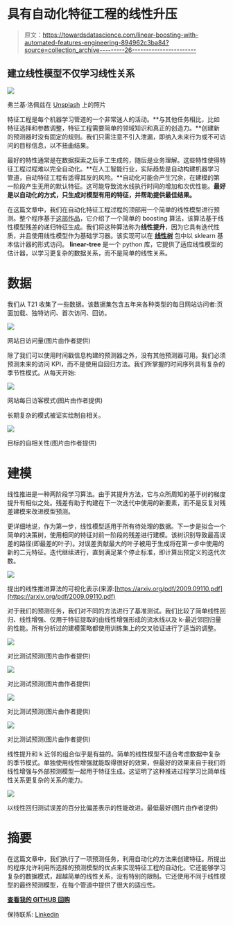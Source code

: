 # 具有自动化特征工程的线性升压

> 原文：<https://towardsdatascience.com/linear-boosting-with-automated-features-engineering-894962c3ba84?source=collection_archive---------26----------------------->

## 建立线性模型不仅学习线性关系

![](img/533aa4663ccb3e7b11c340deb31efd3c.png)

弗兰基·洛佩兹在 [Unsplash](https://unsplash.com?utm_source=medium&utm_medium=referral) 上的照片

特征工程是每个机器学习管道的一个非常迷人的活动。**与其他任务相比，比如特征选择和参数调整，特征工程需要简单的领域知识和真正的创造力。**创建新的预测器时没有固定的规则。我们只需注意不引入泄漏，即纳入未来行为或不可访问的目标信息，以不扭曲结果。

最好的特性通常是在数据探索之后手工生成的，随后是业务理解。这些特性使得特征工程过程难以完全自动化。**在人工智能行业，实际趋势是自动构建机器学习管道，自动特征工程有适得其反的风险。**自动化可能会产生冗余，在建模的第一阶段产生无用的默认特征。这可能导致流水线执行时间的增加和次优性能。**最好是以自动化的方式，只生成对模型有用的特征，并帮助提供最佳结果。**

在这篇文章中，我们在自动化特征工程过程的顶部用一个简单的线性模型进行预测。整个程序基于[这部作品](https://arxiv.org/pdf/2009.09110.pdf)，它介绍了一个简单的 boosting 算法，该算法基于线性模型残差的递归特征生成。我们将这种算法称为**线性提升**，因为它具有迭代性质，并且使用线性模型作为基础学习器。该实现可以在 [**线性树**](https://github.com/cerlymarco/linear-tree) 包中以 sklearn 基本估计器的形式访问。 **linear-tree** 是一个 python 库，它提供了适应线性模型的估计器，以学习更复杂的数据关系，而不是简单的线性关系。

# 数据

我们从 T21 收集了一些数据。该数据集包含五年来各种类型的每日网站访问者:页面加载、独特访问、首次访问、回访。

![](img/4f6e270498448d77b00391e186bb0524.png)

网站日访问量(图片由作者提供)

除了我们可以使用时间戳信息构建的预测器之外，没有其他预测器可用。我们必须预测未来的访问 KPI，而不是使用自回归方法。我们所掌握的时间序列具有复杂的季节性模式。从每天开始:

![](img/39d0a7ba3cf0ffead2748e692c92b9ad.png)

网站每日访客模式(图片由作者提供)

长期复杂的模式被证实绘制自相关。

![](img/af803fd14ec1d73e2cc879d975622d6e.png)

目标的自相关性(图片由作者提供)

# 建模

线性推进是一种两阶段学习算法。由于其提升方法，它与众所周知的基于树的梯度提升有相似之处。残差有助于构建在下一次迭代中使用的新要素，而不是反复对残差建模来改进模型预测。

更详细地说，作为第一步，线性模型适用于所有待处理的数据。下一步是拟合一个简单的决策树，使用相同的特征对前一阶段的残差进行建模。该树识别导致最高误差的路径(即最差的叶子)。对误差贡献最大的叶子被用于生成将在第一步中使用的新的二元特征。迭代继续进行，直到满足某个停止标准，即计算出预定义的迭代次数。

![](img/8657841f8754cd80de3d0bc7ad99623d.png)

提出的线性推进算法的可视化表示(来源:[https://arxiv.org/pdf/2009.09110.pdf](https://arxiv.org/pdf/2009.09110.pdf)

对于我们的预测任务，我们对不同的方法进行了基准测试。我们比较了简单线性回归、线性增强、仅用于特征提取的由线性增强形成的流水线以及 k-最近邻回归量的性能。所有分析过的建模策略都使用训练集上的交叉验证进行了适当的调整。

![](img/997f23362f00bd4978ff510c7dd4458d.png)

对比测试预测(图片由作者提供)

![](img/3f917bc58508dd23a505bfd89c8f4e81.png)

对比测试预测(图片由作者提供)

![](img/1d68f833638da4d04fbd657d997ae2e5.png)

对比测试预测(图片由作者提供)

![](img/ca07ffc69b0f663fdf7216dce24f91d9.png)

对比测试预测(图片由作者提供)

线性提升和 k 近邻的组合似乎是有益的。简单的线性模型不适合考虑数据中复杂的季节模式。单独使用线性增强就能取得很好的效果，但最好的效果来自于我们将线性增强与外部预测模型一起用于特征生成。这证明了这种推进过程学习比简单线性关系更复杂的关系的能力。

![](img/7e1d968222f3a8cff6d70463079e6e28.png)

以线性回归测试误差的百分比偏差表示的性能改进。最低最好(图片由作者提供)

# 摘要

在这篇文章中，我们执行了一项预测任务，利用自动化的方法来创建特征。所提出的程序允许利用所选择的预测模型的优点来实现特征工程的自动化。它还能够学习复杂的数据模式，超越简单的线性关系，没有特别的限制。它还使用不同于线性模型的最终预测模型，在每个管道中提供了很大的适应性。

[**查看我的 GITHUB 回购**](https://github.com/cerlymarco/MEDIUM_NoteBook)

保持联系: [Linkedin](https://www.linkedin.com/in/marco-cerliani-b0bba714b/)